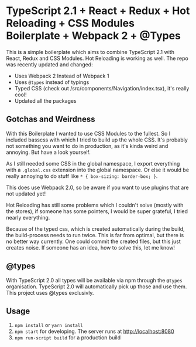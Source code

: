 # TypeScript 2.1 + React + Redux + Hot Reloading + CSS Modules Boilerplate + Webpack 2 + @Types

This is a simple boilerplate which aims to combine TypeScript 2.1 with React, Redux and CSS Modules.
Hot Reloading is working as well.
The repo was recently updated and changed:

* Uses Webpack 2 Instead of Webpack 1
* Uses `@types` instead of typings
* Typed CSS (check out /src/components/Navigation/index.tsx), it's really cool!
* Updated all the packages

## Gotchas and Weirdness

With this Boilerplate I wanted to use CSS Modules to the fullest. So I included basscss with which I tried to build up the whole CSS.
It's probably not something you want to do in production, as it's kinda weird and annoying. But have a look yourself.

As I still needed some CSS in the global namespace, I export everything with a `.global.css` extension into the global namespace.
Or else it would be really annoying to do stuff like `* { box-sizing: border-box; }`.

This does use Webpack 2.0, so be aware if you want to use plugins that are not updated yet!

Hot Reloading has still some problems which I couldn't solve (mostly with the stores), if someone has some pointers,
I would be super grateful, I tried nearly everything.

Because of the typed css, which is created automatically during the build, the build-process needs to run twice.
This is far from optimal, but there is no better way currently. One could commit the created files, but this just creates
noise. If someone has an idea, how to solve this, let me know!

## @types

With TypeScript 2.0 all types will be available via npm through the `@types` organisation. TypeScript 2.0
will automatically pick up those and use them. This project uses @types exclusivly.

## Usage

1. `npm install` or `yarn install`
3. `npm start` for developing. The server runs at [http://localhost:8080](http://localhost:8080)
4. `npm run-script build` for a production build

